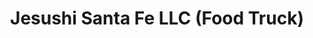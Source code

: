 ---
layout: place
title: "Jesushi Santa Fe LLC (Food Truck)"
permalink: /new-mexico/santa-fe/jesushi-santa-fe-llc-food-truck.html
stateAbbr: NM
stateName: New Mexico
cityName: Santa Fe
seo:
  name: "Jesushi Santa Fe LLC (Food Truck)"
  type: Restaurant
  links: https://order.online/business/jesushi-13887887
description: "Looking for sushi in Santa Fe, New Mexico? Check out Jesushi Santa Fe LLC (Food Truck) for a delightful Japanese dining experience. Enjoy a variety of sushi ..."
place_id: ChIJVyUTBapbGIcRSai0KQdDEhA
photos:
  - name: >-
      places/ChIJVyUTBapbGIcRSai0KQdDEhA/photos/AeeoHcKaOV9vyYkiPAXQK1uM1VU2aowLiUycDNBuytse-oBnXyy4ib1xVj42oyM0yVKFB43SmwgscgEgSci7OcO7R9QqVEHFNlkiADqWCCEpJdkLTukPvYYl2mB4aakJZ5OIpppxNLwFsYA2L_gcBexvNjh0JbmyeA0Wz3miqS0q2Mkui8oa0I1tS1jZ4KwBMptuQ7_Iv8jc9UF6e5rqAaONinyxQiiCprRjaoKmZl2WNePmHj24MH12qD0vXUtI0TCQJYl6zOLzvE6-llWzEwyo09FihrfsrKtY0oj0Z8amWU7QyQ
    widthPx: 582
    heightPx: 400
    authorAttributions:
      - displayName: Jesushi Santa Fe LLC (Food Truck)
        uri: https://maps.google.com/maps/contrib/114663750341041018905
        photoUri: >-
          https://lh3.googleusercontent.com/a-/ALV-UjUy4YfD50rq5Tvgg1qvGN4FIapWv9_6r5qZqqcLZ0fNkoOOeeA=s100-p-k-no-mo
    flagContentUri: >-
      https://www.google.com/local/imagery/report/?cb_client=maps_api_places.places_api&image_key=!1e10!2sAF1QipNlybZhJCs3G9-K9bGR1WX6ZEUExyBS4ZtKh1Rk&hl=en-US
    googleMapsUri: >-
      https://www.google.com/maps/place//data=!3m4!1e2!3m2!1sAF1QipNlybZhJCs3G9-K9bGR1WX6ZEUExyBS4ZtKh1Rk!2e10!4m2!3m1!1s0x87185baa05132557:0x1012430729b4a849
  - name: >-
      places/ChIJVyUTBapbGIcRSai0KQdDEhA/photos/AeeoHcLQm4oNiY6Hvpipv7pt63xjjL8-ScRbUiVMcgCtsad11HXu4iEWU6UK4md8pgL6LNdEVPHmLjS9zXkzlo6fqAqsqzplEIFTUJzD4aYB7YC2o1i0h9mFlz_F3pabNbkRl7zl6FMQs9rovFluLabfi-W62LpQy6OMuWl0ZQlFoq9wO--v9Pxcgs_L9GNVVxbGSspBiJj6LEE6OvnhLExa_IE7cI6AGsXv4zRHwGv7PaVT1263N6ak7QUgbqCBOu-Bneb9saCwbVy5lK32-_6P2F6USUukqNctGkVyRymH7TIukw
    widthPx: 3024
    heightPx: 1702
    authorAttributions:
      - displayName: Jesushi Santa Fe LLC (Food Truck)
        uri: https://maps.google.com/maps/contrib/114663750341041018905
        photoUri: >-
          https://lh3.googleusercontent.com/a-/ALV-UjUy4YfD50rq5Tvgg1qvGN4FIapWv9_6r5qZqqcLZ0fNkoOOeeA=s100-p-k-no-mo
    flagContentUri: >-
      https://www.google.com/local/imagery/report/?cb_client=maps_api_places.places_api&image_key=!1e10!2sAF1QipMewb-hItznvsJxusprz1xxi9z4cWaxALQ5PFKS&hl=en-US
    googleMapsUri: >-
      https://www.google.com/maps/place//data=!3m4!1e2!3m2!1sAF1QipMewb-hItznvsJxusprz1xxi9z4cWaxALQ5PFKS!2e10!4m2!3m1!1s0x87185baa05132557:0x1012430729b4a849
  - name: >-
      places/ChIJVyUTBapbGIcRSai0KQdDEhA/photos/AeeoHcLuvaTVJC2N-o-xNhZPFnAKDwnGnpPkwFtwn0D6Qiq1OdDBOJlE622aUXt5Vbm5gZ2QXxajTIchsBgtqjtY9X9n4kJ66kEoYpSelcqdpHIRb1KJo-EB5dSh27LpPDQn0hy127xg-SQsI_W0obHsBdesfU0Ok12PReMe2ZPXFw4xfBAurQNKn1nFOkqyGzfpI4DcGUIUbeKKgiQvOwb0qkiArcgfNnNlb5FEw29X5BRWhRUxcO1GMw-FDES7gftLMSJXx4sYqKAxF79_u758fa8Qmk0bmZk_1d69-Jh6x1tO1nCjUOfDmpr7jISicMxczI9W0GFg-iXDgGnu8_XnAcaQ0epz1pm1NT8V_ubiS3POxUYgXtmU5ie0qYEyMxEosPLIx0S-vmGRNy0Y_k5lWXOTy09Lp-RawZmdNrlMDWY1bA
    widthPx: 3072
    heightPx: 4080
    authorAttributions:
      - displayName: Maria
        uri: https://maps.google.com/maps/contrib/107644612615266736960
        photoUri: >-
          https://lh3.googleusercontent.com/a-/ALV-UjVq6WHKZZa4YXeEytx9uctd5C5RVsLVM9b7cKgp4wWpq5gpFDWzIA=s100-p-k-no-mo
    flagContentUri: >-
      https://www.google.com/local/imagery/report/?cb_client=maps_api_places.places_api&image_key=!1e10!2sCIHM0ogKEICAgIDfqZXOaA&hl=en-US
    googleMapsUri: >-
      https://www.google.com/maps/place//data=!3m4!1e2!3m2!1sCIHM0ogKEICAgIDfqZXOaA!2e10!4m2!3m1!1s0x87185baa05132557:0x1012430729b4a849
  - name: >-
      places/ChIJVyUTBapbGIcRSai0KQdDEhA/photos/AeeoHcJ83kKuJxA3KD-eTvwabz_tramKggXBa21H-eHfDUo6X4fFnztVEDV6207DZ2Igcx4iypMhKhSQDD2p2apaC23pFB5IMC1J2QEDqnXAHglYvQEBmvxvJ38Z92L_cRRXPcCm8TDhs6BAsN0gvuwvjhbwg3LMPHbrCmYTuVSlGdVnlxa5Sy-Ts1Uh3Cu5IhThVMxCkk3Gg3A7CvWjAXQ68lXWVTnrHNnQ83Lfa_ENRq38AS4dHLurtA-L1T-EKD6gCaM2VH1z4GwduQ3jWJayJcuaOO4FE9gQIGznV_OJHbOo-lxcSKJM3buRTkfuzWw3lXHul_S3lp8sLEHeS78w2o9BWqGIuXCVU_qiOuvtaH1TuFr2mkPQ6TGtu4BadZ2W0XugHpu7BwDlOaVzI4a9jhOLkaL8Q_e2cSJJFNYl1f4
    widthPx: 2048
    heightPx: 1536
    authorAttributions:
      - displayName: Linda Bailey
        uri: https://maps.google.com/maps/contrib/103038778061184387285
        photoUri: >-
          https://lh3.googleusercontent.com/a-/ALV-UjV13-ZLd5E8gbX7oVINRLkobXoW7aOrzbAdXFra4V8v2e0Q96I=s100-p-k-no-mo
    flagContentUri: >-
      https://www.google.com/local/imagery/report/?cb_client=maps_api_places.places_api&image_key=!1e10!2sCIHM0ogKEICAgICH48fWWA&hl=en-US
    googleMapsUri: >-
      https://www.google.com/maps/place//data=!3m4!1e2!3m2!1sCIHM0ogKEICAgICH48fWWA!2e10!4m2!3m1!1s0x87185baa05132557:0x1012430729b4a849
  - name: >-
      places/ChIJVyUTBapbGIcRSai0KQdDEhA/photos/AeeoHcJBmm1VFL8krIU3r-ne97F4ocdLUMsglvHvRCXgSVAmE8dlk3MS6yuiv1d4U9qxV-VHaBL3fijNNA1SPW9y6f29JO-wzugygMzujPlqAfuR9C_fojtuHHKFv6g0Vh3XzsX4d9bm6Ypbfio8Lvr5saFkRbNGWzgN99QuaqBI6E5wntPCKQwV6JSm6WgX8eG2wgiTjw40Qyh4prolreUkyWDfJ98tiBexVDg164cajrwttCD92rTITxLe0iDUyJOUfaUDfijbQySNsMz0MCAQQQk4C9qZuSXN3QEwilrIAwiTVnIcxhIQHUxaBmim1DO4VlEUY0kZuFcaUTwa6y7eiKnfRDbQidAI3yT6560x7W3CdHyXeGEOg-gmdy88qL1do1tsgg9W9SLtDp1y_5vF8lamByVz1d65fYbNEic9yNZzWA
    widthPx: 2048
    heightPx: 1536
    authorAttributions:
      - displayName: Linda Bailey
        uri: https://maps.google.com/maps/contrib/103038778061184387285
        photoUri: >-
          https://lh3.googleusercontent.com/a-/ALV-UjV13-ZLd5E8gbX7oVINRLkobXoW7aOrzbAdXFra4V8v2e0Q96I=s100-p-k-no-mo
    flagContentUri: >-
      https://www.google.com/local/imagery/report/?cb_client=maps_api_places.places_api&image_key=!1e10!2sCIHM0ogKEICAgICH46e6Rw&hl=en-US
    googleMapsUri: >-
      https://www.google.com/maps/place//data=!3m4!1e2!3m2!1sCIHM0ogKEICAgICH46e6Rw!2e10!4m2!3m1!1s0x87185baa05132557:0x1012430729b4a849
  - name: >-
      places/ChIJVyUTBapbGIcRSai0KQdDEhA/photos/AeeoHcKlNxA4CmtG20fXpcMgaYYAVXi0mlAEsygljuPmEt56E06S_sRb9HAUMBAx0U1_N9Z0GXMKzGg2BeUFK54JkDNxjR3BWrsnQzoKrIJCRCjYTmC8pVL5_5_3GXVSlp3TiuSzhbavqV5dFrjAF0dqFJ-I3v7w-KtjynnegsOZjdAPCoFqI1fmApSvERZk3B7IFleRfaR75xsPz-Tf-BI895rrh42FwiETNWjcUioUCT0qlNL6CEPGM86YYyOfQsX-HmNI7s5pMipA9O_nUNGrznlcZUI_V80q-jbEOBMhsREryQ
    widthPx: 1536
    heightPx: 2048
    authorAttributions:
      - displayName: Jesushi Santa Fe LLC (Food Truck)
        uri: https://maps.google.com/maps/contrib/114663750341041018905
        photoUri: >-
          https://lh3.googleusercontent.com/a-/ALV-UjUy4YfD50rq5Tvgg1qvGN4FIapWv9_6r5qZqqcLZ0fNkoOOeeA=s100-p-k-no-mo
    flagContentUri: >-
      https://www.google.com/local/imagery/report/?cb_client=maps_api_places.places_api&image_key=!1e10!2sAF1QipMk3dNeUgagQhz_3QiPbIHdIMeUx71cTQziuBUi&hl=en-US
    googleMapsUri: >-
      https://www.google.com/maps/place//data=!3m4!1e2!3m2!1sAF1QipMk3dNeUgagQhz_3QiPbIHdIMeUx71cTQziuBUi!2e10!4m2!3m1!1s0x87185baa05132557:0x1012430729b4a849
  - name: >-
      places/ChIJVyUTBapbGIcRSai0KQdDEhA/photos/AeeoHcLWSroaGFEHOpdNSjOWkuarCWLmM5i3NOmvjmr1Ken0FJWBQ4Y_sVqPX4qUQQ6ydSX6S11GO18b3EiY4P4uIangQbnYv-TYSfhjQgDgpb0jAHhrXQWZaZelyEzNHV-oDxBO3zexHn2pcmnejecs4qwpVORnT_ZAht7V88wMpxEkYi-dE7LCabZgSmxGaxFPc2t_zn-qy4ZNG_ZNrZTFJm5povq3LVe5kxon3-HZ6mPRdC7kF1ozgWF0-Ep6krHmcibnWnx1aI6WXvUbFMmHsAEYSUzAZ2swg31h_OGlwY4Pbg
    widthPx: 3024
    heightPx: 4032
    authorAttributions:
      - displayName: Jesushi Santa Fe LLC (Food Truck)
        uri: https://maps.google.com/maps/contrib/114663750341041018905
        photoUri: >-
          https://lh3.googleusercontent.com/a-/ALV-UjUy4YfD50rq5Tvgg1qvGN4FIapWv9_6r5qZqqcLZ0fNkoOOeeA=s100-p-k-no-mo
    flagContentUri: >-
      https://www.google.com/local/imagery/report/?cb_client=maps_api_places.places_api&image_key=!1e10!2sAF1QipPItUB3HbdKtm0PejJ1JbasARYN4tj5Ojx4eUUv&hl=en-US
    googleMapsUri: >-
      https://www.google.com/maps/place//data=!3m4!1e2!3m2!1sAF1QipPItUB3HbdKtm0PejJ1JbasARYN4tj5Ojx4eUUv!2e10!4m2!3m1!1s0x87185baa05132557:0x1012430729b4a849
  - name: >-
      places/ChIJVyUTBapbGIcRSai0KQdDEhA/photos/AeeoHcKJ300HtQ2s8p3UbLQHODPZYFfmJbDI02mqHuQ4G2bvB9gIU3ECp05Axp42VREC4KvmwoJew57Zkc2IjxmvdxRyZxpyEfdyEOKnnA5jsMjNu5HZRtdbYt9wz0yoRyZtbg-0MK372vmqdcBClvWlU-oq8frZWg1psSz_cZ9H3oS_yUCTt48QHSvzrzH2sNEQcLrbE-WsEbGsbPFxS2pLiUIpZqomHLhte2YA36ALawX0qGgeZjEX2yNnMJMpXYf1u-wqkYVVthpvBeP6BUOSL13Mgc6pJCDSNGyLFDemhZotWGViWwDmPLRahtwL8oDZDDsaZV6GNexwZ_es4qKIhSktWaqNlpbNEB2wM2Mf2Jp4kqMbKZEQo1XYyzkqW2Ypw6AVsBjRBssczgPwPmAZMSGlBPFkk4k3cWCvnBqmjHox4A
    widthPx: 4032
    heightPx: 3024
    authorAttributions:
      - displayName: Blue Camper
        uri: https://maps.google.com/maps/contrib/106359198754371020110
        photoUri: >-
          https://lh3.googleusercontent.com/a-/ALV-UjWbqUDZtNrE6jqzWFhcwoKkyhqZbHIj58Glad3xV8uFeXZB_6g9=s100-p-k-no-mo
    flagContentUri: >-
      https://www.google.com/local/imagery/report/?cb_client=maps_api_places.places_api&image_key=!1e10!2sCIHM0ogKEICAgIDptKrMXg&hl=en-US
    googleMapsUri: >-
      https://www.google.com/maps/place//data=!3m4!1e2!3m2!1sCIHM0ogKEICAgIDptKrMXg!2e10!4m2!3m1!1s0x87185baa05132557:0x1012430729b4a849
  - name: >-
      places/ChIJVyUTBapbGIcRSai0KQdDEhA/photos/AeeoHcIGMhDMmwRIk6FgOAJNQI83HNOTkTQ1WBTlT0xIHuAxTkqF2svtWIfz851RkWOcYSduvyBEKbkx8tL4DdIZnnLz2lTkc9h7NiTiLjQUYU_8QRre4GlI3AXa3PuP-GyGEE0mNGnEZOXJnYBNls0y_6NTRlLp___TLEdsodYHJkr6BuzjmdOAnC9IEXpQhRTmB-gZTV-HY8KAlN5mSkVcNYcrkow1ovvAjIop858qSPn_zXRXMqlPEyBxyh64oO4iz7r1vpT4YLl_L5Qie4BA3ErXVAiLfHFSjPAyz61PRjT-4GHDjLeMYpm87iV67Z8upXVwj178Asljyn5Zd9mdw0xTs2XXiAtU22mfGk-ne2yHzp8zggiGWDwUbOPx_j6NcPY2tJVjmimL8DhBxLgwgYqL5IJW7U9S_6kUhtAPFA8Yz1kI
    widthPx: 3000
    heightPx: 4000
    authorAttributions:
      - displayName: Gerard Sullivan
        uri: https://maps.google.com/maps/contrib/104790575143934778948
        photoUri: >-
          https://lh3.googleusercontent.com/a/ACg8ocL154E3iRbOr3fRajAwVcdoi59ROorap8FXXdYwyq7lHbER8A=s100-p-k-no-mo
    flagContentUri: >-
      https://www.google.com/local/imagery/report/?cb_client=maps_api_places.places_api&image_key=!1e10!2sCIHM0ogKEICAgIDTtI6DtwE&hl=en-US
    googleMapsUri: >-
      https://www.google.com/maps/place//data=!3m4!1e2!3m2!1sCIHM0ogKEICAgIDTtI6DtwE!2e10!4m2!3m1!1s0x87185baa05132557:0x1012430729b4a849
  - name: >-
      places/ChIJVyUTBapbGIcRSai0KQdDEhA/photos/AeeoHcLFNkkFfXGvQEJGcEmmjrgSgfoWKM_n3pa2xa0oSC_3Un-5MHDMcpytss0cQATxWEMnXKRGya5DP6EX2f_wy8UUMk0zyYJU50KnT4bwLk5llYOKr6t8gyEu5MiE0HeoZQ5AMm7BHUvuMrHasvffX4ygI1-tr1fOuln0aYNWsI0hk52d2oonXxkvPX6tRKPfujhjISn3FZCUUyFNcsFnk4i_12rsXN6QTk0amvCoFDcP-jD4huUpo3oLuvhuopFV0ZaSlIe3JDz-7fyUqB4xSzQryDqiCSbx84Whmx2rLmAspKUqq48ai6eNpVKObtkMzdv6P4scQ9MplgK2cSGWhFHjyR5BzDiRNt9Uudiz088AJjAs_JnWISwCYZOAOIGZEGuvUqTLeLYWC8r5q_V1_KU_ueDKhWxcF1maR0L5NXJYIpur
    widthPx: 4032
    heightPx: 3024
    authorAttributions:
      - displayName: Linda Tyndall
        uri: https://maps.google.com/maps/contrib/103956878118622670084
        photoUri: >-
          https://lh3.googleusercontent.com/a/ACg8ocLWrocxfJPUP-wDRZXFy9g6NaBmpqSl3zmZJCKHJ_9wKlDIhA=s100-p-k-no-mo
    flagContentUri: >-
      https://www.google.com/local/imagery/report/?cb_client=maps_api_places.places_api&image_key=!1e10!2sCIHM0ogKEICAgICW05D59wE&hl=en-US
    googleMapsUri: >-
      https://www.google.com/maps/place//data=!3m4!1e2!3m2!1sCIHM0ogKEICAgICW05D59wE!2e10!4m2!3m1!1s0x87185baa05132557:0x1012430729b4a849
address: 2217 Cerrillos Rd, Santa Fe, NM 87505, USA
street: 2217 Cerrillos Rd
city: Santa Fe
state: NM
zip: '87505'
country: USA
neighborhood: null
latitude: '35.661903'
longitude: '-105.980835'
accessibility_options:
  wheelchairAccessibleParking: true
  wheelchairAccessibleEntrance: true
business_status: OPERATIONAL
name: Jesushi Santa Fe LLC (Food Truck)
google_maps_links:
  directionsUri: >-
    https://www.google.com/maps/dir//''/data=!4m7!4m6!1m1!4e2!1m2!1m1!1s0x87185baa05132557:0x1012430729b4a849!3e0
  placeUri: https://maps.google.com/?cid=1158061752231176265
  writeAReviewUri: >-
    https://www.google.com/maps/place//data=!4m3!3m2!1s0x87185baa05132557:0x1012430729b4a849!12e1
  reviewsUri: >-
    https://www.google.com/maps/place//data=!4m4!3m3!1s0x87185baa05132557:0x1012430729b4a849!9m1!1b1
  photosUri: >-
    https://www.google.com/maps/place//data=!4m3!3m2!1s0x87185baa05132557:0x1012430729b4a849!10e5
primary_type: Caterer
opening_hours:
  regular: null
  current: null
secondary_opening_hours:
  regular:
    weekdayDescriptions: null
    type: null
  current:
    weekdayDescriptions: null
    type: null
phone: (505) 204-5330
price_level: PRICE_LEVEL_MODERATE
price_range: null
rating: '4.9'
rating_count: 59
website: https://order.online/business/jesushi-13887887
reviews:
  - name: >-
      places/ChIJVyUTBapbGIcRSai0KQdDEhA/reviews/ChZDSUhNMG9nS0VJQ0FnSUQ5emRDZWV3EAE
    relativePublishTimeDescription: 5 months ago
    rating: 5
    text:
      text: >-
        Decided to get the sashimi salad (medium hot)

        Looks delicious, this is no doubt the best sushi in Santa Fe, always
        fresh, I just wish they were open til 6 so we could pick it up after
        work.

        He gave me tamari & will help make sure ur food is gluten free


        I wish they were open later 😭😭😭


        Jesushi (pronounced Hey -sushi. Spanish pronunciation)  Is the best
        sushi I've had in ages and certainly the best sushi I've had in New
        Mexico, currently they're having issue with online ordering so please
        order by phone until they fix that issue.


        I got a secret item and I am super impressed.

        This sushi burrito is perfectly rolled & didn't fall apart like so many
        others I have had, the microgreens were a nice touch, they have
        vegetarian & gluten free options they might be able to do vegan, call
        and check first.  The rice to fish ratio was perfect one piece of fish I
        had was a bit hard to eat it was a little hard to bite apart but I'm not
        giving points off for that it did not negatively impact my experience at
        all. Next time I'm gonna ask for the pickled ginger & wasabi on the
        burrito.


        I will suggest one thing I've had on my mind since I've had sushi
        burritos & had fusion goods,  maybe they can do a ceviche roll?


        They could make ceviche, load it into a roll & cut it or put it into a
        sushi burrito with some extra goods like micro greens or whatever sounds
        good, maybe thinly sliced lemon on top of the roll, if they do make this
        I hope they keep a gluten free option available.

        It sounds like a match made in heaven.


        my favorite rolls are sometimes hard to find :

        Cucumber wrapped roll

        Inari nigiri

        And also anything with octopus


        They do not these options but they have amazing food and great service I
        hope at some point they can offer some of these

        (And a ceviche roll & maybe dedicated sushi burritos)
      languageCode: en
    originalText:
      text: >-
        Decided to get the sashimi salad (medium hot)

        Looks delicious, this is no doubt the best sushi in Santa Fe, always
        fresh, I just wish they were open til 6 so we could pick it up after
        work.

        He gave me tamari & will help make sure ur food is gluten free


        I wish they were open later 😭😭😭


        Jesushi (pronounced Hey -sushi. Spanish pronunciation)  Is the best
        sushi I've had in ages and certainly the best sushi I've had in New
        Mexico, currently they're having issue with online ordering so please
        order by phone until they fix that issue.


        I got a secret item and I am super impressed.

        This sushi burrito is perfectly rolled & didn't fall apart like so many
        others I have had, the microgreens were a nice touch, they have
        vegetarian & gluten free options they might be able to do vegan, call
        and check first.  The rice to fish ratio was perfect one piece of fish I
        had was a bit hard to eat it was a little hard to bite apart but I'm not
        giving points off for that it did not negatively impact my experience at
        all. Next time I'm gonna ask for the pickled ginger & wasabi on the
        burrito.


        I will suggest one thing I've had on my mind since I've had sushi
        burritos & had fusion goods,  maybe they can do a ceviche roll?


        They could make ceviche, load it into a roll & cut it or put it into a
        sushi burrito with some extra goods like micro greens or whatever sounds
        good, maybe thinly sliced lemon on top of the roll, if they do make this
        I hope they keep a gluten free option available.

        It sounds like a match made in heaven.


        my favorite rolls are sometimes hard to find :

        Cucumber wrapped roll

        Inari nigiri

        And also anything with octopus


        They do not these options but they have amazing food and great service I
        hope at some point they can offer some of these

        (And a ceviche roll & maybe dedicated sushi burritos)
      languageCode: en
    authorAttribution:
      displayName: N F
      uri: https://www.google.com/maps/contrib/111957512005983993497/reviews
      photoUri: >-
        https://lh3.googleusercontent.com/a/ACg8ocL4D9TG1gRucQYLp_zesRdeZaGoT9b6eIGeOyoPdIHjBTUtFZFG=s128-c0x00000000-cc-rp-mo-ba4
    publishTime: '2024-11-01T20:57:42.172294Z'
    flagContentUri: >-
      https://www.google.com/local/review/rap/report?postId=ChZDSUhNMG9nS0VJQ0FnSUQ5emRDZWV3EAE&d=17924085&t=1
    googleMapsUri: >-
      https://www.google.com/maps/reviews/data=!4m6!14m5!1m4!2m3!1sChZDSUhNMG9nS0VJQ0FnSUQ5emRDZWV3EAE!2m1!1s0x87185baa05132557:0x1012430729b4a849
  - name: >-
      places/ChIJVyUTBapbGIcRSai0KQdDEhA/reviews/ChZDSUhNMG9nS0VJQ0FnSURmMTg2blpBEAE
    relativePublishTimeDescription: 3 months ago
    rating: 5
    text:
      text: >-
        Honestly was kind of skeptical about sushi from a food truck...I could
        not have been more wrong. This place is honestly pumping out some super
        high quality rolls and the people were super nice and pleasant to deal
        with. Everything was delicious and the Miso soup was better than most
        restaurants here in town. Will be going back often for sure!
      languageCode: en
    originalText:
      text: >-
        Honestly was kind of skeptical about sushi from a food truck...I could
        not have been more wrong. This place is honestly pumping out some super
        high quality rolls and the people were super nice and pleasant to deal
        with. Everything was delicious and the Miso soup was better than most
        restaurants here in town. Will be going back often for sure!
      languageCode: en
    authorAttribution:
      displayName: gslad3
      uri: https://www.google.com/maps/contrib/109558360632921446688/reviews
      photoUri: >-
        https://lh3.googleusercontent.com/a/ACg8ocI1irUOtCKU1fOTXthSzYpbZgqt9-6ggGq6uras6B1lYLctgw=s128-c0x00000000-cc-rp-mo
    publishTime: '2025-01-10T21:49:08.217195Z'
    flagContentUri: >-
      https://www.google.com/local/review/rap/report?postId=ChZDSUhNMG9nS0VJQ0FnSURmMTg2blpBEAE&d=17924085&t=1
    googleMapsUri: >-
      https://www.google.com/maps/reviews/data=!4m6!14m5!1m4!2m3!1sChZDSUhNMG9nS0VJQ0FnSURmMTg2blpBEAE!2m1!1s0x87185baa05132557:0x1012430729b4a849
  - name: >-
      places/ChIJVyUTBapbGIcRSai0KQdDEhA/reviews/ChdDSUhNMG9nS0VJQ0FnSUNsLW9ES2p3RRAB
    relativePublishTimeDescription: a year ago
    rating: 5
    text:
      text: >-
        Wow! This sushi is better quality than some of the sushi restaurants in
        the northern part of town! The sushi rice they're making is spot on. I
        got the Jesushi Roll which was delicious, and a Spicy Tuna Roll which
        had a healthy serving of Tuna, which I don't always find at other
        places. Plus I found the prices quite reasonable. I'll definitely be
        back to try that Jalapeño-sushi-Popper.

        P.S. The guy running the window was very kind and helpful!
      languageCode: en
    originalText:
      text: >-
        Wow! This sushi is better quality than some of the sushi restaurants in
        the northern part of town! The sushi rice they're making is spot on. I
        got the Jesushi Roll which was delicious, and a Spicy Tuna Roll which
        had a healthy serving of Tuna, which I don't always find at other
        places. Plus I found the prices quite reasonable. I'll definitely be
        back to try that Jalapeño-sushi-Popper.

        P.S. The guy running the window was very kind and helpful!
      languageCode: en
    authorAttribution:
      displayName: Lynnea S
      uri: https://www.google.com/maps/contrib/110254796915250777478/reviews
      photoUri: >-
        https://lh3.googleusercontent.com/a-/ALV-UjUqv1-YlSGcswO0oiuxxrSLxweZmolThFMZxm5N77sitt9K4IY=s128-c0x00000000-cc-rp-mo
    publishTime: '2023-11-16T20:12:14.109268Z'
    flagContentUri: >-
      https://www.google.com/local/review/rap/report?postId=ChdDSUhNMG9nS0VJQ0FnSUNsLW9ES2p3RRAB&d=17924085&t=1
    googleMapsUri: >-
      https://www.google.com/maps/reviews/data=!4m6!14m5!1m4!2m3!1sChdDSUhNMG9nS0VJQ0FnSUNsLW9ES2p3RRAB!2m1!1s0x87185baa05132557:0x1012430729b4a849
  - name: >-
      places/ChIJVyUTBapbGIcRSai0KQdDEhA/reviews/ChdDSUhNMG9nS0VJQ0FnSURtaklMeWh3RRAB
    relativePublishTimeDescription: a week ago
    rating: 5
    text:
      text: >-
        Good fresh sushi. Made while you wait and it shows, all the ingredients
        tasted fresh, light and tasty. Our favorite Sushi in Santa Fe. Picnic
        table and seats available just outside the truck.
      languageCode: en
    originalText:
      text: >-
        Good fresh sushi. Made while you wait and it shows, all the ingredients
        tasted fresh, light and tasty. Our favorite Sushi in Santa Fe. Picnic
        table and seats available just outside the truck.
      languageCode: en
    authorAttribution:
      displayName: Gerard Sullivan
      uri: https://www.google.com/maps/contrib/104790575143934778948/reviews
      photoUri: >-
        https://lh3.googleusercontent.com/a/ACg8ocL154E3iRbOr3fRajAwVcdoi59ROorap8FXXdYwyq7lHbER8A=s128-c0x00000000-cc-rp-mo-ba6
    publishTime: '2025-04-05T00:35:43.561634Z'
    flagContentUri: >-
      https://www.google.com/local/review/rap/report?postId=ChdDSUhNMG9nS0VJQ0FnSURtaklMeWh3RRAB&d=17924085&t=1
    googleMapsUri: >-
      https://www.google.com/maps/reviews/data=!4m6!14m5!1m4!2m3!1sChdDSUhNMG9nS0VJQ0FnSURtaklMeWh3RRAB!2m1!1s0x87185baa05132557:0x1012430729b4a849
  - name: >-
      places/ChIJVyUTBapbGIcRSai0KQdDEhA/reviews/ChdDSUhNMG9nS0VJQ0FnSURmcVpYT2lBRRAB
    relativePublishTimeDescription: 3 months ago
    rating: 5
    text:
      text: >-
        My absolute favorite here is definitely the rice balls with crab!
        Delicious!
      languageCode: en
    originalText:
      text: >-
        My absolute favorite here is definitely the rice balls with crab!
        Delicious!
      languageCode: en
    authorAttribution:
      displayName: Maria
      uri: https://www.google.com/maps/contrib/107644612615266736960/reviews
      photoUri: >-
        https://lh3.googleusercontent.com/a-/ALV-UjVq6WHKZZa4YXeEytx9uctd5C5RVsLVM9b7cKgp4wWpq5gpFDWzIA=s128-c0x00000000-cc-rp-mo-ba5
    publishTime: '2025-01-07T23:49:37.172802Z'
    flagContentUri: >-
      https://www.google.com/local/review/rap/report?postId=ChdDSUhNMG9nS0VJQ0FnSURmcVpYT2lBRRAB&d=17924085&t=1
    googleMapsUri: >-
      https://www.google.com/maps/reviews/data=!4m6!14m5!1m4!2m3!1sChdDSUhNMG9nS0VJQ0FnSURmcVpYT2lBRRAB!2m1!1s0x87185baa05132557:0x1012430729b4a849
parking_options:
  freeParkingLot: true
  freeStreetParking: true
payment_options:
  acceptsCreditCards: true
  acceptsDebitCards: true
  acceptsNfc: true
allow_dogs: null
curbside_pickup: null
delivery: false
dine_in: true
good_for_children: null
good_for_groups: null
good_for_sports: null
live_music: null
menu_for_children: null
outdoor_seating: null
reservable: null
restroom: null
serves_beer: null
serves_breakfast: null
serves_brunch: null
serves_cocktails: null
serves_coffee: null
serves_dinner: null
serves_dessert: null
serves_lunch: null
serves_vegetarian_food: null
serves_wine: null
takeout: true
summary: null

---